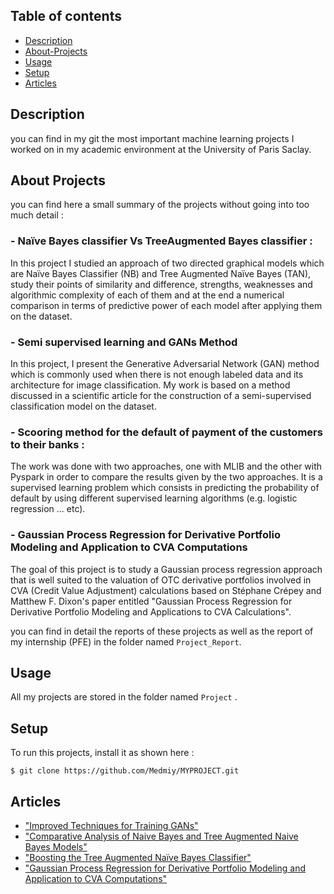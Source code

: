 ## Table of contents
* [Description](#Description)
* [About-Projects](#About-Description)
* [Usage](#Usage)
* [Setup](#Setup)
* [Articles](#Articles)

##  Description

you can find in my git the most important machine learning projects I worked on in my academic environment at the University of Paris Saclay.

## About Projects
you can find here a small summary of the projects without going into too much detail :

### - Naïve Bayes classifier Vs TreeAugmented Bayes classifier : 
In this project I studied an approach of two directed graphical models which are Naïve Bayes Classifier (NB) and Tree Augmented Naïve Bayes (TAN), study their points of similarity and difference, strengths, weaknesses and algorithmic complexity of each of them and at the end a numerical comparison in terms of predictive power of each model after applying them on the dataset.

### - Semi supervised learning and GANs Method
In this project, I present the Generative Adversarial Network (GAN) method which is commonly used when there is not enough labeled data and its architecture for image classification.
My work is based on a method discussed in a scientific article for the construction of a semi-supervised classification model on the dataset.

### - Scooring method for the default of payment of the customers to their banks :
The work was done with two approaches, one with MLIB and the other with Pyspark in order to compare the results given by the two approaches.
It is a supervised learning problem which consists in predicting the probability of default by using different supervised learning algorithms (e.g. logistic regression ... etc).

### - Gaussian Process Regression for Derivative Portfolio Modeling and Application to CVA Computations
The goal of this project is to study a Gaussian process regression approach that is well suited to the valuation of OTC derivative portfolios involved in CVA (Credit Value Adjustment) calculations based on Stéphane Crépey and Matthew F. Dixon's paper entitled "Gaussian Process Regression for Derivative Portfolio Modeling and Applications to CVA Calculations".

you can find in detail the reports of these projects as well as the report of my internship (PFE) in the folder named `Project_Report`.



## Usage

All my projects are stored in the folder named `Project` .


## Setup

To run this projects, install it as shown here :
```shell
$ git clone https://github.com/Medmiy/MYPROJECT.git 
```


## Articles

- ["Improved Techniques for Training GANs"](http://arxiv.org/abs/1606.03498)
- ["Comparative Analysis of Naive Bayes and Tree Augmented Naive Bayes Models"](https://scholarworks.sjsu.edu/cgi/viewcontent.cgi?referer=&httpsredir=1&article=1350&context=etd_projects)
- ["Boosting the Tree Augmented Naïve Bayes Classifier"](https://www.researchgate.net/publication/221252606_Boosting_the_Tree_Augmented_Naive_Bayes_Classifier)
- ["Gaussian Process Regression for Derivative Portfolio Modeling and Application to CVA Computations"](https://arxiv.org/abs/1901.11081)

